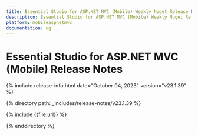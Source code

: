```yaml
---
title: Essential Studio for ASP.NET MVC (Mobile) Weekly Nuget Release Release Notes  
description: Essential Studio for ASP.NET MVC (Mobile) Weekly Nuget Release Release Notes  
platform: mobileaspnetmvc
documentation: ug
---
```


# Essential Studio for ASP.NET MVC (Mobile)  Release Notes  

{% include release-info.html date="October 04, 2023"  version="v23.1.39" %} 

{% directory path: _includes/release-notes/v23.1.39 %}

{% include {{file.url}} %}

{% enddirectory %}